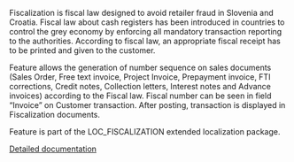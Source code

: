 Fiscalization is fiscal law designed to avoid retailer fraud in Slovenia and Croatia. Fiscal law about cash registers has been introduced in countries to control the grey economy by enforcing all mandatory transaction reporting to the authorities. According to fiscal law, an appropriate fiscal receipt has to be printed and given to the customer.

Feature allows the generation of number sequence on sales documents (Sales Order, Free text invoice, Project Invoice, Prepayment invoice, FTI corrections, Credit notes, Collection letters, Interest notes  and Advance invoices) according to the Fiscal law. Fiscal number can be seen in field “Invoice” on Customer transaction. After posting, transaction is displayed in Fiscalization documents.

Feature is part of the LOC_FISCALIZATION extended localization package.

[Detailed documentation](https://adacta.sharepoint.com/:w:/r/sites/ERP-Product-Development/Shared%20Documents/D365FO%20Localization%20documentation/D365%20ext%20LOC_Fiscalization.docx?d=wae690415ee784c6caee16a4a491ec95f&csf=1&e=mZe1gX)